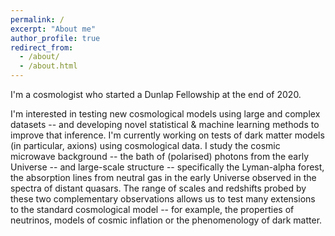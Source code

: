 ```yaml
---
permalink: /
excerpt: "About me"
author_profile: true
redirect_from: 
  - /about/
  - /about.html
---
```


I'm a cosmologist who started a Dunlap Fellowship at the end of 2020.

I'm interested in testing new cosmological models using large and complex datasets -- and developing novel statistical & machine learning methods to improve that inference. I'm currently working on tests of dark matter models (in particular, axions) using cosmological data. I study the cosmic microwave background -- the bath of (polarised) photons from the early Universe -- and large-scale structure -- specifically the Lyman-alpha forest, the absorption lines from neutral gas in the early Universe observed in the spectra of distant quasars. The range of scales and redshifts probed by these two complementary observations allows us to test many extensions to the standard cosmological model -- for example, the properties of neutrinos, models of cosmic inflation or the phenomenology of dark matter.
